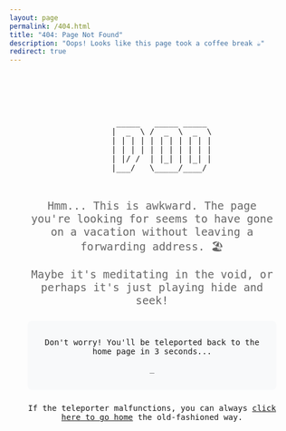 ```yaml
---
layout: page
permalink: /404.html
title: "404: Page Not Found"
description: "Oops! Looks like this page took a coffee break ☕"
redirect: true
---
```


<style>
.error-container {
  text-align: center;
  padding: 2rem;
  font-family: monospace;
}

.ascii-art {
  white-space: pre;
  font-family: monospace;
  margin: 2rem 0;
  font-size: 14px;
}

.error-message {
  font-size: 1.2rem;
  margin: 1.5rem 0;
  color: #666;
}

.redirect-message {
  background: #f8f9fa;
  padding: 1rem;
  border-radius: 8px;
  margin: 1.5rem 0;
}

@keyframes blink {
  0% { opacity: 1; }
  50% { opacity: 0; }
  100% { opacity: 1; }
}

.cursor {
  animation: blink 1s infinite;
}
</style>

<div class="error-container">
  <div class="ascii-art">
     _____   _____ _____ 
    |  _  \ /  _  \  _  \
    | | | | | | | | | | |
    | | | | | | | | | | |
    | |/ /  | |_| | |_| |
    |___/   \_____/____/ 
  </div>
  
  <div class="error-message">
    <p>Hmm... This is awkward. The page you're looking for seems to have gone on a vacation without leaving a forwarding address. 🏖️</p>
    <p>Maybe it's meditating in the void, or perhaps it's just playing hide and seek!</p>
  </div>

  <div class="redirect-message">
    <p>Don't worry! You'll be teleported back to the home page in 3 seconds...</p>
    <p class="cursor">_</p>
  </div>

  <p>If the teleporter malfunctions, you can always <a href="{{ site.baseurl | prepend: site.url }}">click here to go home</a> the old-fashioned way.</p>
</div>
